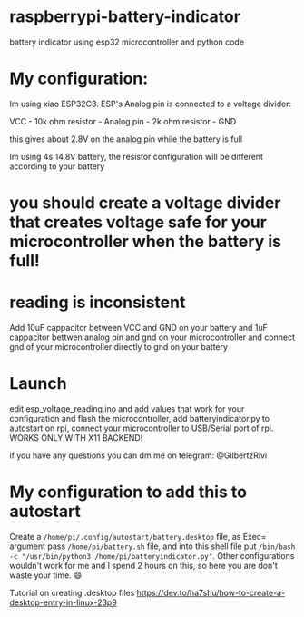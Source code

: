 # raspberrypi-battery-indicator
battery indicator using esp32 microcontroller and python code

# My configuration:
Im using xiao ESP32C3. 
ESP's Analog pin is connected to a voltage divider:

VCC - 10k ohm resistor - Analog pin - 2k ohm resistor - GND

this gives about 2.8V on the analog pin while the battery is full

Im using 4s 14,8V battery, the resistor configuration will be different according to your battery
# you should create a voltage divider that creates voltage safe for your microcontroller when the battery is full!

# reading is inconsistent
Add 10uF cappacitor between VCC and GND on your battery and 1uF cappacitor bettwen analog pin and gnd on your microcontroller and connect gnd of your microcontroller directly to gnd on your battery

# Launch 
edit esp_voltage_reading.ino and add values that work for your configuration and flash the microcontroller, add batteryindicator.py to autostart on rpi, connect your microcontroller to USB/Serial port of rpi.
WORKS ONLY WITH X11 BACKEND!


if you have any questions you can dm me on telegram: @GilbertzRivi

# My configuration to add this to autostart
Create a ```/home/pi/.config/autostart/battery.desktop``` file, as Exec= argument pass ```/home/pi/battery.sh``` file, and into this shell file put ```/bin/bash -c "/usr/bin/python3 /home/pi/batteryindicator.py"```. Other configurations wouldn't work for me and I spend 2 hours on this, so here you are don't waste your time. 😄

Tutorial on creating .desktop files https://dev.to/ha7shu/how-to-create-a-desktop-entry-in-linux-23p9
